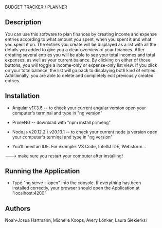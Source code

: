 BUDGET TRACKER / PLANNER

Description
-----------
You can use this software to plan finances by creating income and expense entries according to what amount you spent, when you spent it and what you spent it on. 
The entries you create will be displayed as a list with all the details you added to give you a clear overview of your finances.
After creating several entries you will be able to see your total incomes and total expenses, as well as your current balance. 
By clicking on either of those buttons, you will toggle a income-only or expense-only list view. If you click on your total balance, the list will go back to displaying both kind of entries.
Additionally, you are able to delete and completely edit previously created entries.



Installation
------------

- Angular v17.3.6 -- to check your current angular version open your computer's terminal and type in "ng version" 

- PrimeNG -- download with "npm install primeng"

- Node.js v20.12.2 / v20.13.1 -- to check your current node js version open your computer's terminal and type in "ng version"

- You'll need an IDE. For example: VS Code, IntelliJ IDE, Webstorm...

---> make sure you restart your computer after installing!





Running the Application
-----------------------

- Type "ng serve --open" into the console. If everything has been installed correctly, your browser should open the Application at "localhost:4200"





Authors
-------
Noah-Josua Hartmann, Michelle Koops, Avery Lönker, Laura Siekierksi


